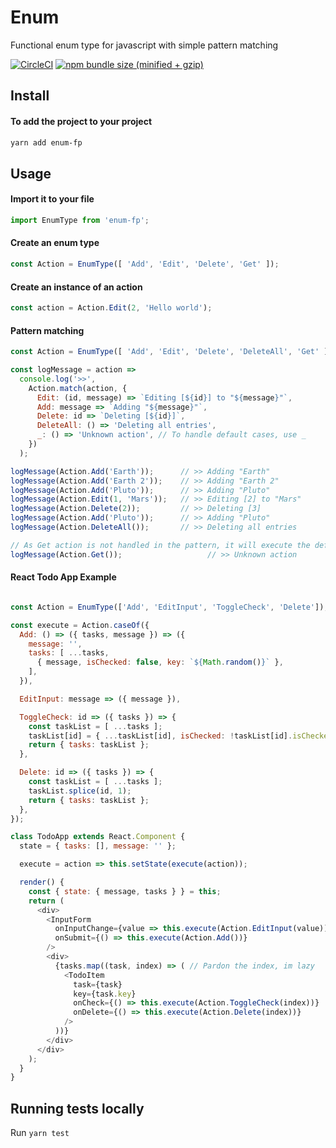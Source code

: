 
# Enum
Functional enum type for javascript with simple pattern matching

[![CircleCI](https://img.shields.io/circleci/project/github/phenax/enum-fp/master.svg?style=for-the-badge)](https://circleci.com/gh/phenax/enum-fp)
[![npm bundle size (minified + gzip)](https://img.shields.io/bundlephobia/minzip/enum-fp.svg?style=for-the-badge)](https://www.npmjs.com/package/enum-fp)


## Install

#### To add the project to your project
```bash
yarn add enum-fp
```

## Usage

#### Import it to your file
```js
import EnumType from 'enum-fp';
```

#### Create an enum type
```js
const Action = EnumType([ 'Add', 'Edit', 'Delete', 'Get' ]);
```

#### Create an instance of an action
```js
const action = Action.Edit(2, 'Hello world');
```

#### Pattern matching
```js
const Action = EnumType([ 'Add', 'Edit', 'Delete', 'DeleteAll', 'Get' ]);

const logMessage = action =>
  console.log('>>', 
    Action.match(action, {
      Edit: (id, message) => `Editing [${id}] to "${message}"`,
      Add: message => `Adding "${message}"`,
      Delete: id => `Deleting [${id}]`,
      DeleteAll: () => 'Deleting all entries',
      _: () => 'Unknown action', // To handle default cases, use _
    })
  );

logMessage(Action.Add('Earth'));      // >> Adding "Earth"
logMessage(Action.Add('Earth 2'));    // >> Adding "Earth 2"
logMessage(Action.Add('Pluto'));      // >> Adding "Pluto"
logMessage(Action.Edit(1, 'Mars'));   // >> Editing [2] to "Mars"
logMessage(Action.Delete(2));         // >> Deleting [3]
logMessage(Action.Add('Pluto'));      // >> Adding "Pluto"
logMessage(Action.DeleteAll());       // >> Deleting all entries

// As Get action is not handled in the pattern, it will execute the default
logMessage(Action.Get());                   // >> Unknown action

```

#### React Todo App Example
```js

const Action = EnumType(['Add', 'EditInput', 'ToggleCheck', 'Delete']);

const execute = Action.caseOf({
  Add: () => ({ tasks, message }) => ({
    message: '',
    tasks: [ ...tasks,
      { message, isChecked: false, key: `${Math.random()}` },
    ],
  }),

  EditInput: message => ({ message }),

  ToggleCheck: id => ({ tasks }) => {
    const taskList = [ ...tasks ];
    taskList[id] = { ...taskList[id], isChecked: !taskList[id].isChecked };
    return { tasks: taskList };
  },

  Delete: id => ({ tasks }) => {
    const taskList = [ ...tasks ];
    taskList.splice(id, 1);
    return { tasks: taskList };
  },
});

class TodoApp extends React.Component {
  state = { tasks: [], message: '' };

  execute = action => this.setState(execute(action));

  render() {
    const { state: { message, tasks } } = this;
    return (
      <div>
        <InputForm
          onInputChange={value => this.execute(Action.EditInput(value))}
          onSubmit={() => this.execute(Action.Add())}
        />
        <div>
          {tasks.map((task, index) => ( // Pardon the index, im lazy
            <TodoItem
              task={task}
              key={task.key}
              onCheck={() => this.execute(Action.ToggleCheck(index))}
              onDelete={() => this.execute(Action.Delete(index))}
            />
          ))}
        </div>
      </div>
    );
  }
}

```


## Running tests locally
Run `yarn test`
